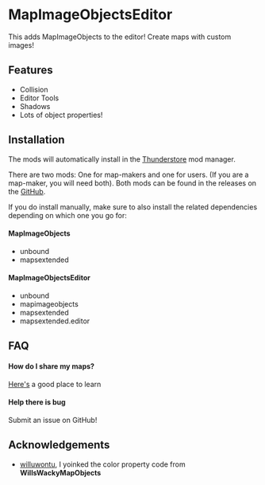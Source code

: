 # MapImageObjectsEditor

This adds MapImageObjects to the editor! Create maps with custom images!

## Features

- Collision
- Editor Tools
- Shadows
- Lots of object properties!

## Installation

The mods will automatically install in the [Thunderstore](https://thunderstore.io/) mod manager.

There are two mods: One for map-makers and one for users. (If you are a map-maker, you will need both). Both mods can be found in the releases on the [GitHub](https://github.com/Woukie/MapImageObjects).

If you do install manually, make sure to also install the related dependencies depending on which one you go for:

#### MapImageObjects

- unbound
- mapsextended

#### MapImageObjectsEditor

- unbound
- mapimageobjects
- mapsextended
- mapsextended.editor

## FAQ

#### How do I share my maps?

[Here's](https://docs.google.com/document/d/1f0bZvolXIGhVRpIURijiVFN2k6p7bZQlzpfVuIE-HFw/edit#heading=h.1r8wfrbpupek) a good place to learn

#### Help there is bug

Submit an issue on GitHub!

## Acknowledgements

- [willuwontu](https://github.com/willuwontu), I yoinked the color property code from **WillsWackyMapObjects**
